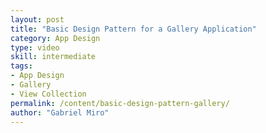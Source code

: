 ```yaml
---
layout: post
title: "Basic Design Pattern for a Gallery Application"
category: App Design
type: video
skill: intermediate
tags:
- App Design
- Gallery
- View Collection
permalink: /content/basic-design-pattern-gallery/
author: "Gabriel Miro"
---
```

